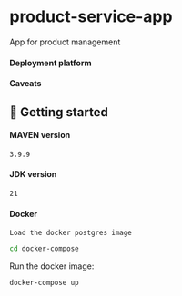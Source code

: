 # product-service-app

App for product management

#### Deployment platform

#### Caveats

## 🚀 Getting started

#### MAVEN version
```3.9.9```

#### JDK version
```21```

#### Docker

```Load the docker postgres image```

```bash
cd docker-compose
```

Run the docker image:

```bash
docker-compose up
```
